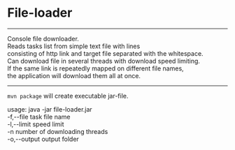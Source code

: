 # File-loader
****

Console file downloader.<br> 
Reads tasks list from simple text file with lines<br>
consisting of http link and target file separated with the whitespace.<br>
Can download file in several threads with download speed limiting.<br>
If the same link is repeatedly mapped on different file names,<br>
the application will download them all at once.
****

`mvn package` will create executable jar-file.

usage: java -jar file-loader.jar<br>
 -f,--file <arg>     task file name<br>
 -l,--limit <arg>    speed limit<br>
 -n <arg>            number of downloading threads<br>
 -o,--output <arg>   output folder<br>
